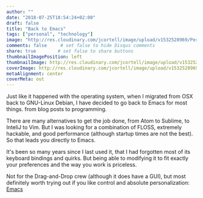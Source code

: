 ```yaml
---
author: ""
date: "2018-07-25T18:54:24+02:00"
draft: false
title: "Back to Emacs"
tags: ["personal", "technology"]
image: "http://res.cloudinary.com/jcortell/image/upload/v1532528969/Personal/emacs.png"
comments: false     # set false to hide Disqus comments
share: true        # set false to share buttons
thumbnailImagePosition: left
thumbnailImage: http://res.cloudinary.com/jcortell/image/upload/v1532528969/Personal/emacs.png
coverImage: http://res.cloudinary.com/jcortell/image/upload/v1532528969/Personal/emacs.png
metaAlignment: center
coverMeta: out
---
```


Just like it happened with the operating system, when I migrated from OSX back to GNU-Linux Debian, I have decided to go back to Emacs for most things. from blog posts to programming.

<!--more-->

There are many alternatives to get the job done, from Atom to Sublime, to InteliJ to Vim. But I was looking for a combination of FLOSS, extremely hackable, and  good performance (although startup times are not the best). So that leads you directly to Emacs.

It's been so many years since I last used it, that I had forgotten most of its keyboard bindings and quirks. But being able to modifying it to fit exactly your preferences and the way you work is priceless.

Not for the Drag-and-Drop crew (although it does have a GUI), but most definitely worth trying out if you like control and absolute personalization: [Emacs](https://www.gnu.org/software/emacs/)
